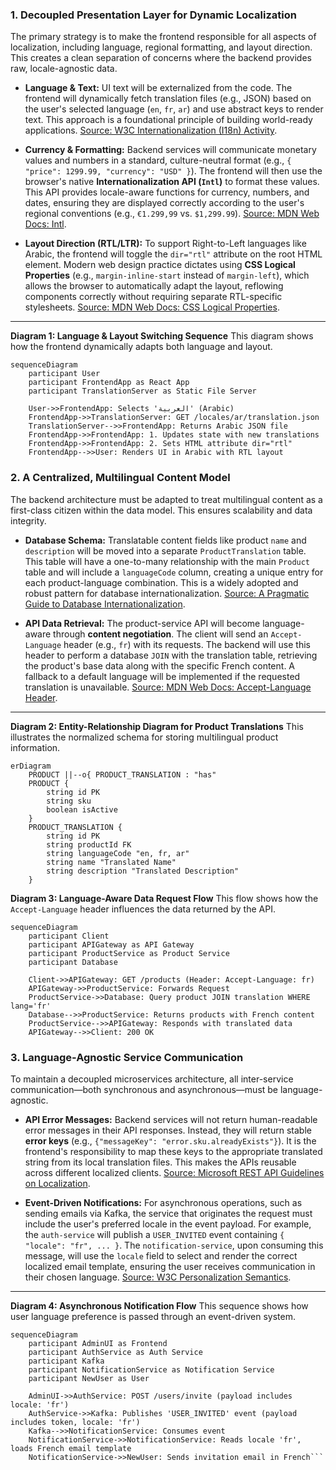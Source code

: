 
### **1. Decoupled Presentation Layer for Dynamic Localization**

The primary strategy is to make the frontend responsible for all aspects of localization, including language, regional formatting, and layout direction. This creates a clean separation of concerns where the backend provides raw, locale-agnostic data.

*   **Language & Text:** UI text will be externalized from the code. The frontend will dynamically fetch translation files (e.g., JSON) based on the user's selected language (`en`, `fr`, `ar`) and use abstract keys to render text. This approach is a foundational principle of building world-ready applications. [Source: W3C Internationalization (I18n) Activity](https://www.w3.org/International/).

*   **Currency & Formatting:** Backend services will communicate monetary values and numbers in a standard, culture-neutral format (e.g., `{ "price": 1299.99, "currency": "USD" }`). The frontend will then use the browser's native **Internationalization API (`Intl`)** to format these values. This API provides locale-aware functions for currency, numbers, and dates, ensuring they are displayed correctly according to the user's regional conventions (e.g., `€1.299,99` vs. `$1,299.99`). [Source: MDN Web Docs: Intl](https://developer.mozilla.org/en-US/docs/Web/JavaScript/Reference/Global_Objects/Intl).

*   **Layout Direction (RTL/LTR):** To support Right-to-Left languages like Arabic, the frontend will toggle the `dir="rtl"` attribute on the root HTML element. Modern web design practice dictates using **CSS Logical Properties** (e.g., `margin-inline-start` instead of `margin-left`), which allows the browser to automatically adapt the layout, reflowing components correctly without requiring separate RTL-specific stylesheets. [Source: MDN Web Docs: CSS Logical Properties](https://developer.mozilla.org/en-US/docs/Web/CSS/Logical_Properties).

***

**Diagram 1: Language & Layout Switching Sequence**
This diagram shows how the frontend dynamically adapts both language and layout.

```mermaid
sequenceDiagram
    participant User
    participant FrontendApp as React App
    participant TranslationServer as Static File Server

    User->>FrontendApp: Selects 'العربية' (Arabic)
    FrontendApp->>TranslationServer: GET /locales/ar/translation.json
    TranslationServer-->>FrontendApp: Returns Arabic JSON file
    FrontendApp->>FrontendApp: 1. Updates state with new translations
    FrontendApp->>FrontendApp: 2. Sets HTML attribute dir="rtl"
    FrontendApp-->>User: Renders UI in Arabic with RTL layout
```

### **2. A Centralized, Multilingual Content Model**

The backend architecture must be adapted to treat multilingual content as a first-class citizen within the data model. This ensures scalability and data integrity.

*   **Database Schema:** Translatable content fields like product `name` and `description` will be moved into a separate `ProductTranslation` table. This table will have a one-to-many relationship with the main `Product` table and will include a `languageCode` column, creating a unique entry for each product-language combination. This is a widely adopted and robust pattern for database internationalization. [Source: A Pragmatic Guide to Database Internationalization](https://www.launchdarkly.com/blog/a-pragmatic-guide-to-database-internationalization-i18n/).

*   **API Data Retrieval:** The product-service API will become language-aware through **content negotiation**. The client will send an `Accept-Language` header (e.g., `fr`) with its requests. The backend will use this header to perform a database `JOIN` with the translation table, retrieving the product's base data along with the specific French content. A fallback to a default language will be implemented if the requested translation is unavailable. [Source: MDN Web Docs: Accept-Language Header](https://developer.mozilla.org/en-US/docs/Web/HTTP/Headers/Accept-Language).

***

**Diagram 2: Entity-Relationship Diagram for Product Translations**
This illustrates the normalized schema for storing multilingual product information.

```mermaid
erDiagram
    PRODUCT ||--o{ PRODUCT_TRANSLATION : "has"
    PRODUCT {
        string id PK
        string sku
        boolean isActive
    }
    PRODUCT_TRANSLATION {
        string id PK
        string productId FK
        string languageCode "en, fr, ar"
        string name "Translated Name"
        string description "Translated Description"
    }
```

**Diagram 3: Language-Aware Data Request Flow**
This flow shows how the `Accept-Language` header influences the data returned by the API.

```mermaid
sequenceDiagram
    participant Client
    participant APIGateway as API Gateway
    participant ProductService as Product Service
    participant Database

    Client->>APIGateway: GET /products (Header: Accept-Language: fr)
    APIGateway->>ProductService: Forwards Request
    ProductService->>Database: Query product JOIN translation WHERE lang='fr'
    Database-->>ProductService: Returns products with French content
    ProductService-->>APIGateway: Responds with translated data
    APIGateway-->>Client: 200 OK
```

### **3. Language-Agnostic Service Communication**

To maintain a decoupled microservices architecture, all inter-service communication—both synchronous and asynchronous—must be language-agnostic.

*   **API Error Messages:** Backend services will not return human-readable error messages in their API responses. Instead, they will return stable **error keys** (e.g., `{"messageKey": "error.sku.alreadyExists"}`). It is the frontend's responsibility to map these keys to the appropriate translated string from its local translation files. This makes the APIs reusable across different localized clients. [Source: Microsoft REST API Guidelines on Localization](https://github.com/microsoft/api-guidelines/blob/vNext/Guidelines.md#15-globalization).

*   **Event-Driven Notifications:** For asynchronous operations, such as sending emails via Kafka, the service that originates the request must include the user's preferred locale in the event payload. For example, the `auth-service` will publish a `USER_INVITED` event containing `{ "locale": "fr", ... }`. The `notification-service`, upon consuming this message, will use the `locale` field to select and render the correct localized email template, ensuring the user receives communication in their chosen language. [Source: W3C Personalization Semantics](https://www.w3.org/TR/personalization-semantics-1.0/).

***

**Diagram 4: Asynchronous Notification Flow**
This sequence shows how user language preference is passed through an event-driven system.

```mermaid
sequenceDiagram
    participant AdminUI as Frontend
    participant AuthService as Auth Service
    participant Kafka
    participant NotificationService as Notification Service
    participant NewUser as User

    AdminUI->>AuthService: POST /users/invite (payload includes locale: 'fr')
    AuthService->>Kafka: Publishes 'USER_INVITED' event (payload includes token, locale: 'fr')
    Kafka-->>NotificationService: Consumes event
    NotificationService->>NotificationService: Reads locale 'fr', loads French email template
    NotificationService->>NewUser: Sends invitation email in French```
